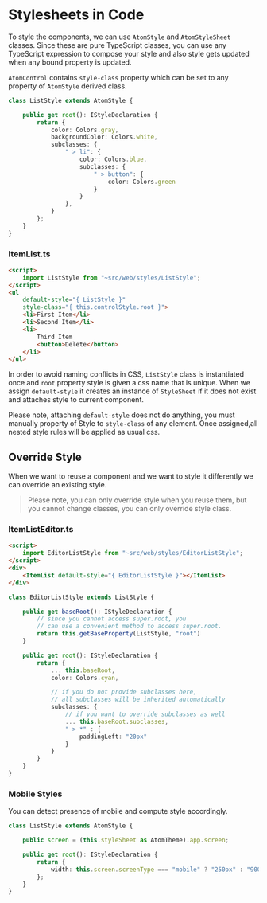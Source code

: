 # Stylesheets in Code

To style the components, we can use `AtomStyle` and `AtomStyleSheet` classes. Since these are pure TypeScript classes, you can use any TypeScript expression to compose your style and also style gets updated when any bound property is updated.

`AtomControl` contains `style-class` property which can be set to any property of `AtomStyle` derived class.

```typescript
class ListStyle extends AtomStyle {

    public get root(): IStyleDeclaration {
        return {
            color: Colors.gray,
            backgroundColor: Colors.white,
            subclasses: {
                " > li": {
                    color: Colors.blue,
                    subclasses: {
                        " > button": {
                            color: Colors.green
                        }
                    }
                },
            }
        };
    }
}
```

### ItemList.ts

```html
<script>
    import ListStyle from "~src/web/styles/ListStyle";
</script>
<ul
    default-style="{ ListStyle }"
    style-class="{ this.controlStyle.root }">
    <li>First Item</li>
    <li>Second Item</li>
    <li>
        Third Item
        <button>Delete</button>
    </li>
</ul>
```

In order to avoid naming conflicts in CSS, `ListStyle` class is instantiated once and `root` property style is given a css name that is unique. When we assign `default-style` it creates an instance of `StyleSheet` if it does not exist and attaches style to current component.

Please note, attaching `default-style` does not do anything, you must manually property of Style to  `style-class` of any element. Once assigned,all nested style rules will be applied as usual css.

## Override Style

When we want to reuse a component and we want to style it differently we can override an existing style.

> Please note, you can only override style when you reuse them, but you cannot change classes, you can only override style class.

### ItemListEditor.ts
```html
<script>
    import EditorListStyle from "~src/web/styles/EditorListStyle";
</script>
<div>
    <ItemList default-style="{ EditorListStyle }"></ItemList>
</div>
```

```typescript
class EditorListStyle extends ListStyle {

    public get baseRoot(): IStyleDeclaration {
        // since you cannot access super.root, you 
        // can use a convenient method to access super.root.
        return this.getBaseProperty(ListStyle, "root")
    }

    public get root(): IStyleDeclaration {
        return {
            ... this.baseRoot,
            color: Colors.cyan,

            // if you do not provide subclasses here,
            // all subclasses will be inherited automatically
            subclasses: {
                // if you want to override subclasses as well
                ... this.baseRoot.subclasses,
                " > *" : {
                    paddingLeft: "20px"
                }
            }
        }
    }
}
```

### Mobile Styles

You can detect presence of mobile and compute style accordingly.

```typescript
class ListStyle extends AtomStyle {

    public screen = (this.styleSheet as AtomTheme).app.screen;

    public get root(): IStyleDeclaration {
        return {
            width: this.screen.screenType === "mobile" ? "250px" : "900px"
        };
    }
}
```